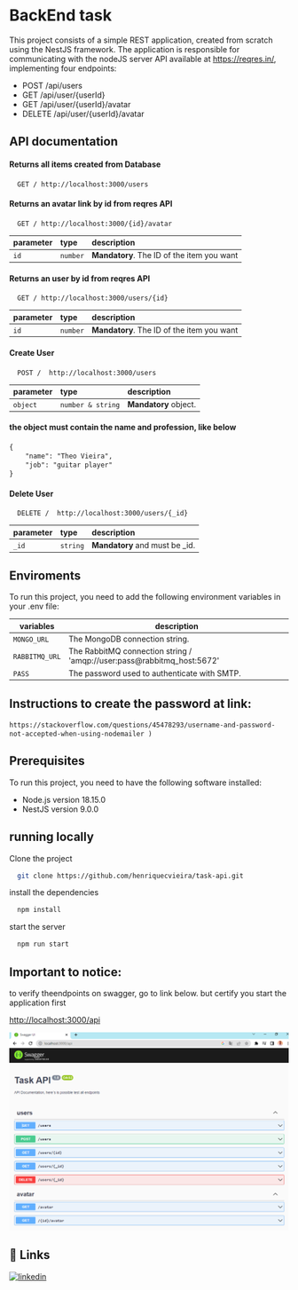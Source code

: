 # BackEnd task

This project consists of a simple REST application, created from scratch using the NestJS framework. The application is responsible for communicating with the nodeJS server API available at https://reqres.in/, implementing four endpoints:

- POST /api/users
- GET /api/user/{userId}
- GET /api/user/{userId}/avatar
- DELETE /api/user/{userId}/avatar

## API documentation


#### Returns all items created from Database

```http
  GET / http://localhost:3000/users
```

#### Returns an avatar link by id from reqres API

```http
  GET / http://localhost:3000/{id}/avatar
```

| parameter | type     | description                                  |
| :-------- | :------- | :----------------------------------------- |
| `id`      | `number` | **Mandatory**. The ID of the item you want |

#### Returns an user by id from reqres API

```http
  GET / http://localhost:3000/users/{id}
```

| parameter | type     | description                                  |
| :-------- | :------- | :----------------------------------------- |
| `id`      | `number` | **Mandatory**. The ID of the item you want |

#### Create User

```http
  POST /  http://localhost:3000/users
```

| parameter | type              | description             |
| :-------- | :---------------- | :-------------------- |
| `object`  | `number & string` | **Mandatory** object. |

#### the object must contain the name and profession, like below

```
{
    "name": "Theo Vieira",
    "job": "guitar player"
}

```

#### Delete User

```http
  DELETE /  http://localhost:3000/users/{_id}
```

| parameter | type     | description                       |
| :-------- | :------- | :------------------------------ |
| `_id`     | `string` | **Mandatory** and must be \_id. |

## Enviroments

To run this project, you need to add the following environment variables in your .env file:

| variables      | description                                                            |
| -------------- | ---------------------------------------------------------------------- |
| `MONGO_URL`    | The MongoDB connection string.                                         |
| `RABBITMQ_URL` | The RabbitMQ connection string / 'amqp://user:pass@rabbitmq_host:5672' |
| `PASS`         | The password used to authenticate with SMTP.                           |

## Instructions to create the password at link:

```
https://stackoverflow.com/questions/45478293/username-and-password-not-accepted-when-using-nodemailer )
```

## Prerequisites

To run this project, you need to have the following software installed:

- Node.js version 18.15.0
- NestJS version 9.0.0

## running locally

Clone the project

```bash
  git clone https://github.com/henriquecvieira/task-api.git
```

install the dependencies

```bash
  npm install
```

start the server

```bash
  npm run start
```

## Important to notice:

to verify theendpoints on swagger, go to link below.
but certify you start the application first

<http://localhost:3000/api>

![Screenshot](screenshot.PNG)

## 🔗 Links

[![linkedin](https://img.shields.io/badge/linkedin-0A66C2?style=for-the-badge&logo=linkedin&logoColor=white)](https://www.linkedin.com/in/henriquecarvalhovieira/)
